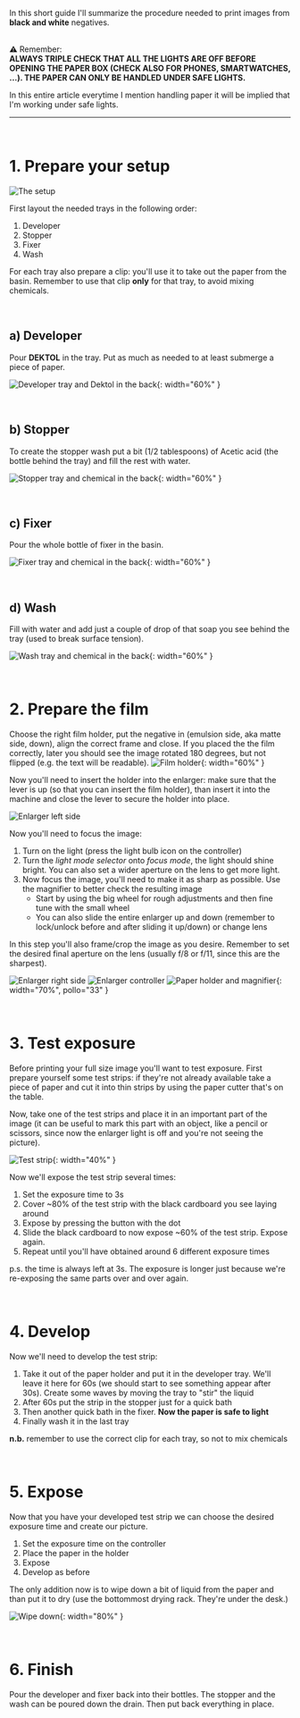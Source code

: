 In this short guide I'll summarize the procedure needed to print images from **black and white** negatives. <br><br>

⚠️ Remember:<br>
**ALWAYS TRIPLE CHECK THAT ALL THE LIGHTS ARE OFF BEFORE OPENING THE PAPER BOX (CHECK ALSO FOR PHONES, SMARTWATCHES, ...). THE PAPER CAN ONLY BE HANDLED UNDER SAFE LIGHTS.**

In this entire article everytime I mention handling paper it will be implied that I'm working under safe lights.

___

<br>




# 1. Prepare your setup

![The setup](/assets/images/blog/setup.jpg)

First layout the needed trays in the following order:

1. Developer
2. Stopper
3. Fixer
4. Wash

For each tray also prepare a clip: you'll use it to take out the paper from the basin. Remember to use that clip **only** for that tray, to avoid mixing chemicals.

<br>

## a) Developer
Pour **DEKTOL** in the tray. Put as much as needed to at least submerge a piece of paper.

![Developer tray and Dektol in the back](/assets/images/blog/1_developer.jpg){: width="60%" }


<br>

## b) Stopper
To create the stopper wash put a bit (1/2 tablespoons) of Acetic acid (the bottle behind the tray) and fill the rest with water.

![Stopper tray and chemical in the back](/assets/images/blog/2_stopper.jpg){: width="60%" }


<br>

## c) Fixer
Pour the whole bottle of fixer in the basin.

![Fixer tray and chemical in the back](/assets/images/blog/3_fixer.jpg){: width="60%" }


<br>

## d) Wash
Fill with water and add just a couple of drop of that soap you see behind the tray (used to break surface tension).

![Wash tray and chemical in the back](/assets/images/blog/4_wash.jpg){: width="60%" }






<br>

# 2. Prepare the film

Choose the right film holder, put the negative in (emulsion side, aka matte side, down), align the correct frame and close. If you placed the the film correctly, later you should see the image rotated 180 degrees, but not flipped (e.g. the text will be readable).
![Film holder](/assets/images/blog/enlarger_holder.jpg){: width="60%" }

Now you'll need to insert the holder into the enlarger: make sure that the lever is up (so that you can insert the film holder), than insert it into the machine and close the lever to secure the holder into place. 

![Enlarger left side](/assets/images/blog/enlarger_left.jpg)

Now you'll need to focus the image:
1. Turn on the light (press the light bulb icon on the controller)
2. Turn the *light mode selector* onto *focus mode*, the light should shine bright. You can also set a wider aperture on the lens to get more light.
3. Now focus the image, you'll need to make it as sharp as possible. Use the magnifier to better check the resulting image
    - Start by using the big wheel for rough adjustments and then fine tune with the small wheel
    - You can also slide the entire enlarger up and down (remember to lock/unlock before and after sliding it up/down) or change lens

In this step you'll also frame/crop the image as you desire. Remember to set the desired final aperture on the lens (usually f/8 or f/11, since this are the sharpest).

![Enlarger right side](/assets/images/blog/enlarger_right.jpg)
![Enlarger controller](/assets/images/blog/controller.jpg)
![Paper holder and magnifier](/assets/images/blog/paper_holder.jpg){: width="70%", pollo="33" }







<br>

# 3. Test exposure

Before printing your full size image you'll want to test exposure. First prepare yourself some test strips: if they're not already available take a piece of paper and cut it into thin strips by using the paper cutter that's on the table.

Now, take one of the test strips and place it in an important part of the image (it can be useful to mark this part with an object, like a pencil or scissors, since now the enlarger light is off and you're not seeing the picture).

![Test strip](/assets/images/blog/test_strip.jpg){: width="40%" }


Now we'll expose the test strip several times:
1. Set the exposure time to 3s
2. Cover ~80% of the test strip with the black cardboard you see laying around
3. Expose by pressing the button with the dot
4. Slide the black cardboard to now expose ~60% of the test strip. Expose again.
5. Repeat until you'll have obtained around 6 different exposure times 

p.s. the time is always left at 3s. The exposure is longer just because we're re-exposing the same parts over and over again.






<br>

# 4. Develop

Now we'll need to develop the test strip:
1. Take it out of the paper holder and put it in the developer tray. We'll leave it here for 60s (we should start to see something appear after 30s). Create some waves by moving the tray to "stir" the liquid
2. After 60s put the strip in the stopper just for a quick bath
3. Then another quick bath in the fixer. **Now the paper is safe to light**
4. Finally wash it in the last tray

**n.b.** remember to use the correct clip for each tray, so not to mix chemicals





<br>

# 5. Expose

Now that you have your developed test strip we can choose the desired exposure time and create our picture.
1. Set the exposure time on the controller
2. Place the paper in the holder
3. Expose
4. Develop as before

The only addition now is to wipe down a bit of liquid from the paper and than put it to dry (use the bottommost drying rack. They're under the desk.)


![Wipe down](/assets/images/blog/wipe_down.jpg){: width="80%" }






<br>

# 6. Finish

Pour the developer and fixer back into their bottles. The stopper and the wash can be poured down the drain.
Then put back everything in place.
